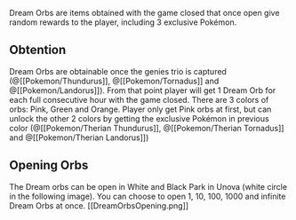 Dream Orbs are items obtained with the game closed that once open give random rewards to the player, including 3 exclusive Pokémon.

## Obtention

Dream Orbs are obtainable once the genies trio is captured (@[[Pokemon/Thundurus]], @[[Pokemon/Tornadus]] and @[[Pokemon/Landorus]]). From that point player will get 1 Dream Orb for each full consecutive hour with the game closed. 
There are 3 colors of orbs: Pink, Green and Orange. Player only get Pink orbs at first, but can unlock the other 2 colors by getting the exclusive Pokémon in previous color (@[[Pokemon/Therian Thundurus]], @[[Pokemon/Therian Tornadus]] and @[[Pokemon/Therian Landorus]])

## Opening Orbs

The Dream orbs can be open in White and Black Park in Unova (white circle in the following image). You can choose to open 1, 10, 100, 1000 and infinite Dream Orbs at once.
[[DreamOrbsOpening.png]]